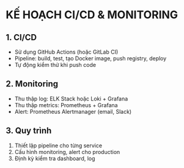 # KẾ HOẠCH CI/CD & MONITORING

## 1. CI/CD
- Sử dụng GitHub Actions (hoặc GitLab CI)
- Pipeline: build, test, tạo Docker image, push registry, deploy
- Tự động kiểm thử khi push code

## 2. Monitoring
- Thu thập log: ELK Stack hoặc Loki + Grafana
- Thu thập metrics: Prometheus + Grafana
- Alert: Prometheus Alertmanager (email, Slack)

## 3. Quy trình
1. Thiết lập pipeline cho từng service
2. Cấu hình monitoring, alert cho production
3. Định kỳ kiểm tra dashboard, log 